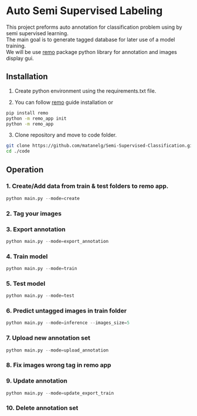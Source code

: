 # Auto Semi Supervised Labeling

This project preforms auto annotation for classification problem using by semi supervised learning.<br />
The main goal is to generate tagged database for later use of a model training.<br />
We will be use [remo](https://remo.ai/docs/) package python library for annotation and images display gui.<br />

## Installation

1. Create python environment using the requirements.txt file.<br />

2. You can follow [remo](https://remo.ai/docs/) guide installation or<br />
```bash
pip install remo
python -m remo_app init
python -m remo_app
```
3. Clone repository and move to code folder.
```bash
git clone https://github.com/matanelg/Semi-Supervised-Classification.git
cd ./code
```

## Operation
### 1. Create/Add data from train & test folders to remo app.
```python
python main.py --mode=create
```
### 2. Tag your images 

### 3. Export annotation
```python
python main.py --mode=export_annotation
```

### 4. Train model
```python
python main.py --mode=train
```

### 5. Test model
```python
python main.py --mode=test
```

### 6. Predict untagged images in train folder
```python
python main.py --mode=inference --images_size=5
```

### 7. Upload new annotation set
```python
python main.py --mode=upload_annotation
```

### 8. Fix images wrong tag in remo app

### 9. Update annotation
```python
python main.py --mode=update_export_train
```

### 10. Delete annotation set








